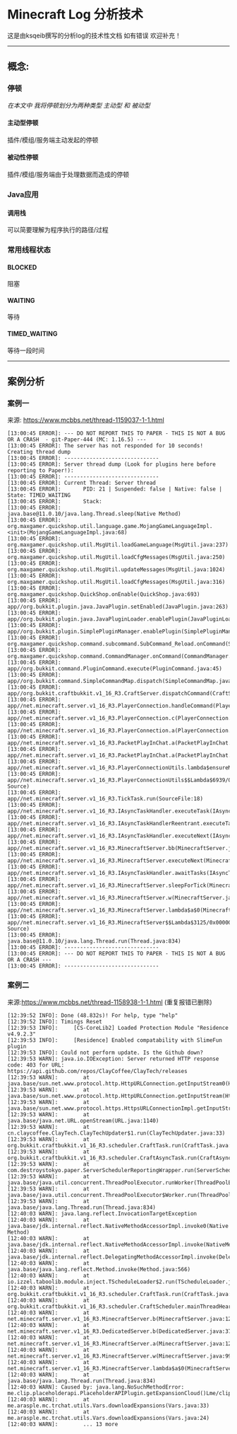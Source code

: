 # Minecraft Log 分析技术
 这是由ksqeib撰写的分析log的技术性文档
 如有错误 欢迎补充！

---
## 概念:
### 停顿
*在本文中 我将停顿划分为两种类型 主动型 和 被动型*
#### 主动型停顿
插件/模组/服务端主动发起的停顿
#### 被动性停顿
插件/模组/服务端由于处理数据而造成的停顿

### Java应用
#### 调用栈
可以简要理解为程序执行的路径/过程
### 常用线程状态
#### BLOCKED
阻塞
#### WAITING
等待
#### TIMED_WAITING
等待一段时间

---
## 案例分析
### 案例一
来源: https://www.mcbbs.net/thread-1159037-1-1.html


    [13:00:45 ERROR]: --- DO NOT REPORT THIS TO PAPER - THIS IS NOT A BUG OR A CRASH  - git-Paper-444 (MC: 1.16.5) ---
    [13:00:45 ERROR]: The server has not responded for 10 seconds! Creating thread dump
    [13:00:45 ERROR]: ------------------------------
    [13:00:45 ERROR]: Server thread dump (Look for plugins here before reporting to Paper!):
    [13:00:45 ERROR]: ------------------------------
    [13:00:45 ERROR]: Current Thread: Server thread
    [13:00:45 ERROR]:       PID: 21 | Suspended: false | Native: false | State: TIMED_WAITING
    [13:00:45 ERROR]:       Stack:
    [13:00:45 ERROR]:               java.base@11.0.10/java.lang.Thread.sleep(Native Method)
    [13:00:45 ERROR]:               org.maxgamer.quickshop.util.language.game.MojangGameLanguageImpl.<init>(MojangGameLanguageImpl.java:68)
    [13:00:45 ERROR]:               org.maxgamer.quickshop.util.MsgUtil.loadGameLanguage(MsgUtil.java:237)
    [13:00:45 ERROR]:               org.maxgamer.quickshop.util.MsgUtil.loadCfgMessages(MsgUtil.java:250)
    [13:00:45 ERROR]:               org.maxgamer.quickshop.util.MsgUtil.updateMessages(MsgUtil.java:1024)
    [13:00:45 ERROR]:               org.maxgamer.quickshop.util.MsgUtil.loadCfgMessages(MsgUtil.java:316)
    [13:00:45 ERROR]:               org.maxgamer.quickshop.QuickShop.onEnable(QuickShop.java:693)
    [13:00:45 ERROR]:               app//org.bukkit.plugin.java.JavaPlugin.setEnabled(JavaPlugin.java:263)
    [13:00:45 ERROR]:               app//org.bukkit.plugin.java.JavaPluginLoader.enablePlugin(JavaPluginLoader.java:380)
    [13:00:45 ERROR]:               app//org.bukkit.plugin.SimplePluginManager.enablePlugin(SimplePluginManager.java:483)
    [13:00:45 ERROR]:               org.maxgamer.quickshop.command.subcommand.SubCommand_Reload.onCommand(SubCommand_Reload.java:39)
    [13:00:45 ERROR]:               org.maxgamer.quickshop.command.CommandManager.onCommand(CommandManager.java:413)
    [13:00:45 ERROR]:               app//org.bukkit.command.PluginCommand.execute(PluginCommand.java:45)
    [13:00:45 ERROR]:               app//org.bukkit.command.SimpleCommandMap.dispatch(SimpleCommandMap.java:159)
    [13:00:45 ERROR]:               app//org.bukkit.craftbukkit.v1_16_R3.CraftServer.dispatchCommand(CraftServer.java:807)
    [13:00:45 ERROR]:               app//net.minecraft.server.v1_16_R3.PlayerConnection.handleCommand(PlayerConnection.java:2021)
    [13:00:45 ERROR]:               app//net.minecraft.server.v1_16_R3.PlayerConnection.c(PlayerConnection.java:1832)
    [13:00:45 ERROR]:               app//net.minecraft.server.v1_16_R3.PlayerConnection.a(PlayerConnection.java:1785)
    [13:00:45 ERROR]:               app//net.minecraft.server.v1_16_R3.PacketPlayInChat.a(PacketPlayInChat.java:47)
    [13:00:45 ERROR]:               app//net.minecraft.server.v1_16_R3.PacketPlayInChat.a(PacketPlayInChat.java:5)
    [13:00:45 ERROR]:               app//net.minecraft.server.v1_16_R3.PlayerConnectionUtils.lambda$ensureMainThread$1(PlayerConnectionUtils.java:23)
    [13:00:45 ERROR]:               app//net.minecraft.server.v1_16_R3.PlayerConnectionUtils$$Lambda$6939/0x0000000801c21840.run(Unknown Source)
    [13:00:45 ERROR]:               app//net.minecraft.server.v1_16_R3.TickTask.run(SourceFile:18)
    [13:00:45 ERROR]:               app//net.minecraft.server.v1_16_R3.IAsyncTaskHandler.executeTask(IAsyncTaskHandler.java:136)
    [13:00:45 ERROR]:               app//net.minecraft.server.v1_16_R3.IAsyncTaskHandlerReentrant.executeTask(SourceFile:23)
    [13:00:45 ERROR]:               app//net.minecraft.server.v1_16_R3.IAsyncTaskHandler.executeNext(IAsyncTaskHandler.java:109)
    [13:00:45 ERROR]:               app//net.minecraft.server.v1_16_R3.MinecraftServer.bb(MinecraftServer.java:1132)
    [13:00:45 ERROR]:               app//net.minecraft.server.v1_16_R3.MinecraftServer.executeNext(MinecraftServer.java:1125)
    [13:00:45 ERROR]:               app//net.minecraft.server.v1_16_R3.IAsyncTaskHandler.awaitTasks(IAsyncTaskHandler.java:119)
    [13:00:45 ERROR]:               app//net.minecraft.server.v1_16_R3.MinecraftServer.sleepForTick(MinecraftServer.java:1086)
    [13:00:45 ERROR]:               app//net.minecraft.server.v1_16_R3.MinecraftServer.w(MinecraftServer.java:1000)
    [13:00:45 ERROR]:               app//net.minecraft.server.v1_16_R3.MinecraftServer.lambda$a$0(MinecraftServer.java:173)
    [13:00:45 ERROR]:               app//net.minecraft.server.v1_16_R3.MinecraftServer$$Lambda$3125/0x0000000800905c40.run(Unknown Source)
    [13:00:45 ERROR]:               java.base@11.0.10/java.lang.Thread.run(Thread.java:834)
    [13:00:45 ERROR]: ------------------------------
    [13:00:45 ERROR]: --- DO NOT REPORT THIS TO PAPER - THIS IS NOT A BUG OR A CRASH ---
    [13:00:45 ERROR]: ------------------------------

### 案例二
来源:https://www.mcbbs.net/thread-1158938-1-1.html
(重复报错已删除)

    [12:39:52 INFO]: Done (48.832s)! For help, type "help"
    [12:39:52 INFO]: Timings Reset
    [12:39:53 INFO]:     [CS-CoreLib2] Loaded Protection Module "Residence v4.9.2.3"
    [12:39:53 INFO]:     [Residence] Enabled compatability with SlimeFun plugin
    [12:39:53 INFO]: Could not perform update. Is the Github down?
    [12:39:53 WARN]: java.io.IOException: Server returned HTTP response code: 403 for URL: https://api.github.com/repos/ClayCoffee/ClayTech/releases
    [12:39:53 WARN]:        at java.base/sun.net.www.protocol.http.HttpURLConnection.getInputStream0(HttpURLConnection.java:1924)
    [12:39:53 WARN]:        at java.base/sun.net.www.protocol.http.HttpURLConnection.getInputStream(HttpURLConnection.java:1520)
    [12:39:53 WARN]:        at java.base/sun.net.www.protocol.https.HttpsURLConnectionImpl.getInputStream(HttpsURLConnectionImpl.java:250)
    [12:39:53 WARN]:        at java.base/java.net.URL.openStream(URL.java:1140)
    [12:39:53 WARN]:        at cn.claycoffee.ClayTech.ClayTechUpdater$1.run(ClayTechUpdater.java:33)
    [12:39:53 WARN]:        at org.bukkit.craftbukkit.v1_16_R3.scheduler.CraftTask.run(CraftTask.java:99)
    [12:39:53 WARN]:        at org.bukkit.craftbukkit.v1_16_R3.scheduler.CraftAsyncTask.run(CraftAsyncTask.java:54)
    [12:39:53 WARN]:        at com.destroystokyo.paper.ServerSchedulerReportingWrapper.run(ServerSchedulerReportingWrapper.java:22)
    [12:39:53 WARN]:        at java.base/java.util.concurrent.ThreadPoolExecutor.runWorker(ThreadPoolExecutor.java:1128)
    [12:39:53 WARN]:        at java.base/java.util.concurrent.ThreadPoolExecutor$Worker.run(ThreadPoolExecutor.java:628)
    [12:39:53 WARN]:        at java.base/java.lang.Thread.run(Thread.java:834)
    [12:40:03 WARN]: java.lang.reflect.InvocationTargetException
    [12:40:03 WARN]:        at java.base/jdk.internal.reflect.NativeMethodAccessorImpl.invoke0(Native Method)
    [12:40:03 WARN]:        at java.base/jdk.internal.reflect.NativeMethodAccessorImpl.invoke(NativeMethodAccessorImpl.java:62)
    [12:40:03 WARN]:        at java.base/jdk.internal.reflect.DelegatingMethodAccessorImpl.invoke(DelegatingMethodAccessorImpl.java:43)
    [12:40:03 WARN]:        at java.base/java.lang.reflect.Method.invoke(Method.java:566)
    [12:40:03 WARN]:        at io.izzel.taboolib.module.inject.TScheduleLoader$2.run(TScheduleLoader.java:65)
    [12:40:03 WARN]:        at org.bukkit.craftbukkit.v1_16_R3.scheduler.CraftTask.run(CraftTask.java:99)
    [12:40:03 WARN]:        at org.bukkit.craftbukkit.v1_16_R3.scheduler.CraftScheduler.mainThreadHeartbeat(CraftScheduler.java:468)
    [12:40:03 WARN]:        at net.minecraft.server.v1_16_R3.MinecraftServer.b(MinecraftServer.java:1293)
    [12:40:03 WARN]:        at net.minecraft.server.v1_16_R3.DedicatedServer.b(DedicatedServer.java:377)
    [12:40:03 WARN]:        at net.minecraft.server.v1_16_R3.MinecraftServer.a(MinecraftServer.java:1208)
    [12:40:03 WARN]:        at net.minecraft.server.v1_16_R3.MinecraftServer.w(MinecraftServer.java:996)
    [12:40:03 WARN]:        at net.minecraft.server.v1_16_R3.MinecraftServer.lambda$a$0(MinecraftServer.java:173)
    [12:40:03 WARN]:        at java.base/java.lang.Thread.run(Thread.java:834)
    [12:40:03 WARN]: Caused by: java.lang.NoSuchMethodError: me.clip.placeholderapi.PlaceholderAPIPlugin.getExpansionCloud()Lme/clip/placeholderapi/expansion/cloud/ExpansionCloudManager;
    [12:40:03 WARN]:        at me.arasple.mc.trchat.utils.Vars.downloadExpansions(Vars.java:33)
    [12:40:03 WARN]:        at me.arasple.mc.trchat.utils.Vars.downloadExpansions(Vars.java:24)
    [12:40:03 WARN]:        ... 13 more
